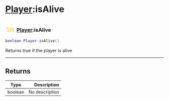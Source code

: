 # [Player](../player/README.md):isAlive

### <img src="../../.gitbook/assets/shared.png" width="32" height="32" /> [Player](../player/README.md):isAlive

```lua
boolean Player:isAlive()
```

Returns true if the player is alive<br>

-----------------
## Returns

| Type   | Description |
| ------ | ----------: |
| boolean | No description |
